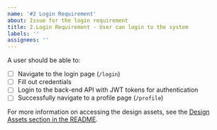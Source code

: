 ```yaml
---
name: '#2 Login Requirement'
about: Issue for the login requirement
title: 2.Login Requirement - User can login to the system
labels: ''
assignees: ''
---
```


A user should be able to:

- [ ] Navigate to the login page (`/login`)
- [ ] Fill out credentials
- [ ] Login to the back-end API with JWT tokens for authentication
- [ ] Successfully navigate to a profile page (`/profile`)

For more information on accessing the design assets, see the [Design Assets section in the README](https://github.com/OpenClassrooms-Student-Center/ArgentBank-website#design-assets).
